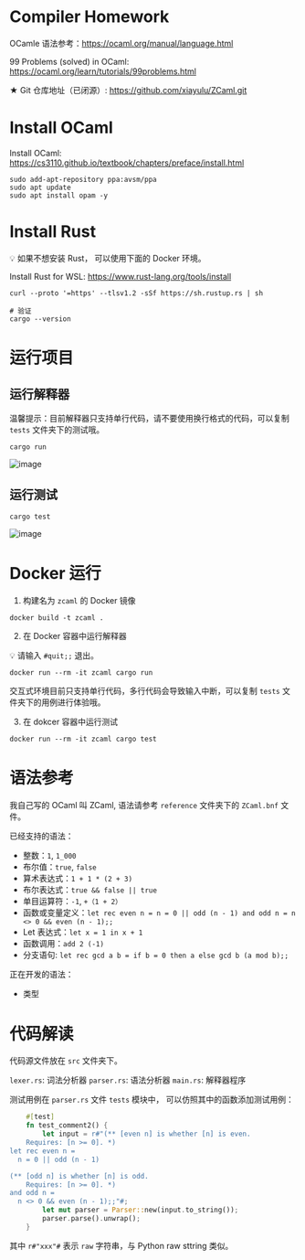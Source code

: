 # Compiler Homework

OCamle 语法参考：https://ocaml.org/manual/language.html

99 Problems (solved) in OCaml: https://ocaml.org/learn/tutorials/99problems.html

★ Git 仓库地址（已闭源）: https://github.com/xiayulu/ZCaml.git

# Install OCaml

Install OCaml: https://cs3110.github.io/textbook/chapters/preface/install.html

```shell
sudo add-apt-repository ppa:avsm/ppa
sudo apt update
sudo apt install opam -y
```

# Install Rust

💡 如果不想安装 Rust， 可以使用下面的 Docker 环境。

Install Rust for WSL: https://www.rust-lang.org/tools/install

```shell
curl --proto '=https' --tlsv1.2 -sSf https://sh.rustup.rs | sh

# 验证
cargo --version

```


# 运行项目

## 运行解释器

温馨提示：目前解释器只支持单行代码，请不要使用换行格式的代码，可以复制 `tests` 文件夹下的测试哦。

```shell
cargo run
```

![image](https://user-images.githubusercontent.com/41274826/163586571-5ccf5f1c-575c-462c-b259-92f99de13c2d.png)


## 运行测试

```shell
cargo test
```

![image](https://user-images.githubusercontent.com/41274826/163696487-210382d1-de43-404e-8406-e07bd43b2bac.png)


# Docker 运行

1. 构建名为 `zcaml` 的 Docker 镜像

```shell
docker build -t zcaml .
```

2. 在 Docker 容器中运行解释器

💡 请输入 `#quit;;` 退出。

```shell
docker run --rm -it zcaml cargo run
```

交互式环境目前只支持单行代码，多行代码会导致输入中断，可以复制 `tests` 文件夹下的用例进行体验哦。

3. 在 dokcer 容器中运行测试

```shell
docker run --rm -it zcaml cargo test
```

# 语法参考

我自己写的 OCaml 叫 ZCaml, 语法请参考 `reference` 文件夹下的 `ZCaml.bnf` 文件。

已经支持的语法：

- 整数：`1`, `1_000`
- 布尔值：`true`, `false`
- 算术表达式：`1 + 1 * (2 + 3)`
- 布尔表达式：`true && false || true`
- 单目运算符：`-1`, `+（1 + 2）`
- 函数或变量定义：`let rec even n = n = 0 || odd (n - 1) and odd n = n <> 0 && even (n - 1);;`
- Let 表达式：`let x = 1 in x + 1`
- 函数调用：`add 2 (-1)`
- 分支语句: `let rec gcd a b = if b = 0 then a else gcd b (a mod b);;`

正在开发的语法：
- 类型

# 代码解读

代码源文件放在 `src` 文件夹下。

`lexer.rs`: 词法分析器
`parser.rs`: 语法分析器
`main.rs`: 解释器程序

测试用例在 `parser.rs` 文件 `tests` 模块中， 可以仿照其中的函数添加测试用例：

```rust
    #[test]
    fn test_comment2() {
        let input = r#"(** [even n] is whether [n] is even.
    Requires: [n >= 0]. *)
let rec even n =
  n = 0 || odd (n - 1)

(** [odd n] is whether [n] is odd.
    Requires: [n >= 0]. *)
and odd n =
  n <> 0 && even (n - 1);;"#;
        let mut parser = Parser::new(input.to_string());
        parser.parse().unwrap();
    }
```

其中 `r#"xxx"#` 表示 `raw` 字符串，与 Python raw sttring 类似。